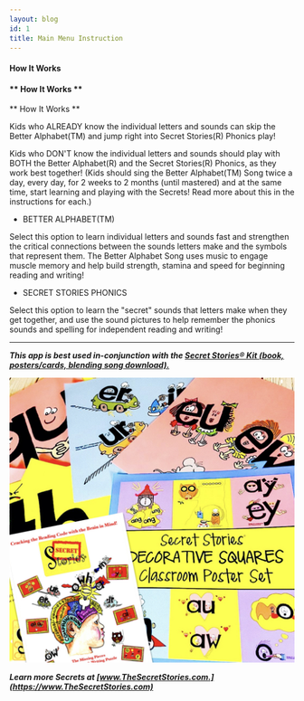 ```yaml
---
layout: blog
id: 1
title: Main Menu Instruction
---
```

#### **How It Works**

#### ** How It Works **

** How It Works **

Kids who ALREADY know the individual letters and sounds can skip the Better Alphabet(TM) and jump right into Secret Stories(R) Phonics play!

Kids who DON'T know the individual letters and sounds should play with BOTH the Better Alphabet(R) and the Secret Stories(R) Phonics, as they work best together! (Kids should sing the Better Alphabet(TM) Song twice a day, every day, for 2 weeks to 2 months (until mastered) and at the same time, start learning and playing with the Secrets! Read more about this in the instructions for each.)

* BETTER ALPHABET(TM) 

Select this option to learn individual letters and sounds fast and strengthen the critical connections between the sounds letters make and the symbols that represent them. The Better Alphabet Song uses music to engage muscle memory and help build strength, stamina and speed for beginning reading and writing!

* SECRET STORIES PHONICS 

Select this option to learn the "secret" sounds that letters make when they get together, and use the sound pictures to help remember the phonics sounds and spelling for independent reading and writing! 

- - -

***This app is best used in-conjunction with the [Secret Stories® Kit (book, posters/cards, blending song download).](https://www.thesecretstories.com/buy/)***  

![Secret Stories Phonics Classroom](/uploads/secret-stories-phonics-posters-and-book.001.jpeg "Secret Stories Phonics Kit")

***Learn more Secrets at [www.TheSecretStories.com.](https://www.TheSecretStories.com)***